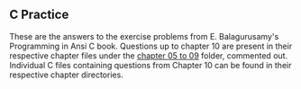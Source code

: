## C Practice

These are the answers to the exercise problems from E. Balagurusamy's Programming in Ansi C book. Questions up to chapter 10 are present in their respective chapter files under the [chapter 05 to 09](/chapter%2005%20to%2009) folder, commented out. Individual C files containing questions from Chapter 10 can be found in their respective chapter directories.